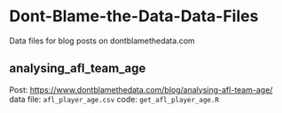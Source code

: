 # Dont-Blame-the-Data-Data-Files
Data files for blog posts on dontblamethedata.com


## analysing_afl_team_age
Post: https://www.dontblamethedata.com/blog/analysing-afl-team-age/
data file: `afl_player_age.csv`
code: `get_afl_player_age.R`